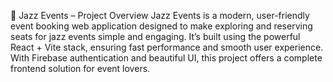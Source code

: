 🎷 Jazz Events – Project Overview
Jazz Events is a modern, user-friendly event booking web application designed to make exploring and reserving seats for jazz events simple and engaging. It’s built using the powerful React + Vite stack, ensuring fast performance and smooth user experience. With Firebase authentication and beautiful UI, this project offers a complete frontend solution for event lovers.
